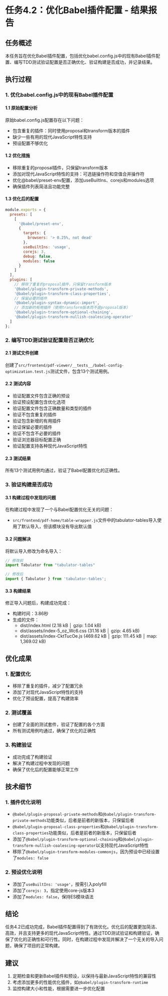 # 任务4.2：优化Babel插件配置 - 结果报告

## 任务概述
本任务旨在优化Babel插件配置，包括优化babel.config.js中的现有Babel插件配置、编写TDD测试验证配置是否正确优化、验证构建是否成功，并记录结果。

## 执行过程

### 1. 优化babel.config.js中的现有Babel插件配置

#### 1.1 原始配置分析
原始babel.config.js配置存在以下问题：
- 包含重复的插件：同时使用proposal和transform版本的插件
- 缺少一些有用的现代JavaScript特性支持
- 预设配置不够优化

#### 1.2 优化措施
- 移除重复的proposal插件，只保留transform版本
- 添加对现代JavaScript特性的支持：可选链操作符和空值合并操作符
- 优化@babel/preset-env配置，添加useBuiltIns、corejs和modules选项
- 确保插件列表简洁且功能完整

#### 1.3 优化后的配置
```javascript
module.exports = {
  presets: [
    [
      '@babel/preset-env',
      {
        targets: {
          browsers: '> 0.25%, not dead'
        },
        useBuiltIns: 'usage',
        corejs: 3,
        debug: false,
        modules: false
      }
    ]
  ],
  plugins: [
    // 移除了重复的proposal插件，只保留transform版本
    '@babel/plugin-transform-private-methods',
    '@babel/plugin-transform-class-properties',
    // 保留必要的插件
    '@babel/plugin-syntax-dynamic-import',
    // 添加新的有用插件（使用transform版本而不是proposal版本）
    '@babel/plugin-transform-optional-chaining',
    '@babel/plugin-transform-nullish-coalescing-operator'
  ]
};
```

### 2. 编写TDD测试验证配置是否正确优化

#### 2.1 测试文件创建
创建了`src/frontend/pdf-viewer/__tests__/babel-config-optimization.test.js`测试文件，包含13个测试用例。

#### 2.2 测试内容
- 验证配置文件包含正确的预设
- 验证预设配置包含优化选项
- 验证配置文件包含正确数量和类型的插件
- 验证不包含重复的插件
- 验证包含新增的有用插件
- 验证保留必要的插件
- 验证不包含不必要的插件
- 验证浏览器目标配置正确
- 验证配置支持各种现代JavaScript特性

#### 2.3 测试结果
所有13个测试用例均通过，验证了Babel配置优化的正确性。

### 3. 验证构建是否成功

#### 3.1 构建过程中发现的问题
在构建过程中发现了一个与Babel配置优化无关的问题：
- `src/frontend/pdf-home/table-wrapper.js`文件中的tabulator-tables导入使用了默认导入，但该模块没有导出默认值

#### 3.2 问题解决
将默认导入修改为命名导入：
```javascript
// 修改前
import Tabulator from "tabulator-tables"

// 修改后
import { Tabulator } from 'tabulator-tables';
```

#### 3.3 构建结果
修正导入问题后，构建成功完成：
- 构建时间：3.86秒
- 生成的文件：
  - dist/index.html (2.18 kB │ gzip: 1.04 kB)
  - dist/assets/index-5_oz_Wc6.css (31.16 kB │ gzip: 4.65 kB)
  - dist/assets/index-CktTucOe.js (469.62 kB │ gzip: 111.45 kB │ map: 1,369.02 kB)

## 优化成果

### 1. 配置优化
- 移除了重复的插件，减少了配置冗余
- 添加了对现代JavaScript特性的支持
- 优化了预设配置，提高了构建效率

### 2. 测试覆盖
- 创建了全面的测试套件，验证了配置的各个方面
- 所有测试用例均通过，确保了优化的正确性

### 3. 构建验证
- 成功完成了构建验证
- 解决了构建过程中发现的问题
- 确保了优化后的配置能够正常工作

## 技术细节

### 1. 插件优化说明
- `@babel/plugin-proposal-private-methods`和`@babel/plugin-transform-private-methods`功能类似，后者是前者的新版本，只保留后者
- `@babel/plugin-proposal-class-properties`和`@babel/plugin-transform-class-properties`功能类似，后者是前者的新版本，只保留后者
- 添加了`@babel/plugin-transform-optional-chaining`和`@babel/plugin-transform-nullish-coalescing-operator`以支持现代JavaScript特性
- 移除了`@babel/plugin-transform-modules-commonjs`，因为预设中已经设置了`modules: false`

### 2. 预设优化说明
- 添加了`useBuiltIns: 'usage'`，按需引入polyfill
- 添加了`corejs: 3`，指定使用core-js版本3
- 添加了`modules: false`，保持ES模块语法

## 结论

任务4.2已成功完成，Babel插件配置得到了有效优化。优化后的配置更加简洁、高效，并且支持更多的现代JavaScript特性。通过TDD测试验证和构建验证，确保了优化的正确性和可行性。同时，在构建过程中发现并解决了一个无关的导入问题，确保了项目的正常构建。

## 建议

1. 定期检查和更新Babel插件和预设，以保持与最新JavaScript特性的兼容性
2. 考虑添加更多的性能优化插件，如`@babel/plugin-transform-runtime`
3. 监控构建大小和性能，根据需要进一步优化配置
